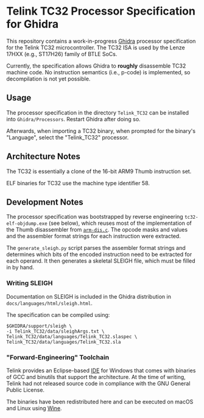 # Telink TC32 Processor Specification for Ghidra

This repository contains a work-in-progress [Ghidra][] processor specification for the Telink TC32 microcontroller. The TC32 ISA is used by the Lenze 17HXX (e.g., ST17H26) family of BTLE SoCs.

[Ghidra]: https://www.nsa.gov/resources/everyone/ghidra/

Currently, the specification allows Ghidra to **roughly** disassemble TC32 machine code. No instruction semantics (i.e., p-code) is implemented, so decompilation is not yet possible.


## Usage

The processor specification in the directory `Telink_TC32` can be installed into `Ghidra/Processors`. Restart Ghidra after doing so.

Afterwards, when importing a TC32 binary, when prompted for the binary's "Language", select the "Telink_TC32" processor.


## Architecture Notes

The TC32 is essentially a clone of the 16-bit ARM9 Thumb instruction set.

ELF binaries for TC32 use the machine type identifier 58.


## Development Notes

The processor specification was bootstrapped by reverse engineering `tc32-elf-objdump.exe` (see below), which reuses most of the implementation of the Thumb disassembler from [`arm-dis.c`][arm-dis.c]. The opcode masks and values and the assembler format strings for each instruction were extracted.

[arm-dis.c]: http://sourceware.org/git/gitweb.cgi?p=binutils-gdb.git;a=blob;f=opcodes/arm-dis.c;hb=HEAD

The `generate_sleigh.py` script parses the assembler format strings and determines which bits of the encoded instruction need to be extracted for each operand. It then generates a skeletal SLEIGH file, which must be filled in by hand.

 
### Writing SLEIGH

Documentation on SLEIGH is included in the Ghidra distribution in `docs/languages/html/sleigh.html`.

The specification can be compiled using:

    $GHIDRA/support/sleigh \
    -i Telink_TC32/data/sleighArgs.txt \
    Telink_TC32/data/languages/Telink_TC32.slaspec \
    Telink_TC32/data/languages/Telink_TC32.sla


### "Forward-Engineering" Toolchain

Telink provides an Eclipse-based [IDE][] for Windows that comes with binaries of GCC and binutils that support the architecture. At the time of writing, Telink had not released source code in compliance with the GNU General Public License.

The binaries have been redistributed here and can be executed on macOS and Linux using [Wine][].

[IDE]: http://wiki.telink-semi.cn/dokuwiki/doku.php?id=menu:tools:ide_quick_start
[Wine]: https://www.winehq.org

